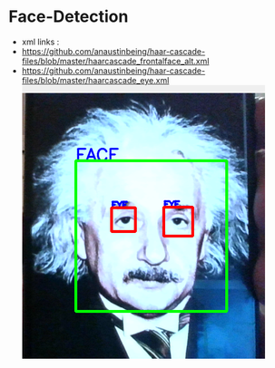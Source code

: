 # Face-Detection

* xml links :
* https://github.com/anaustinbeing/haar-cascade-files/blob/master/haarcascade_frontalface_alt.xml
* https://github.com/anaustinbeing/haar-cascade-files/blob/master/haarcascade_eye.xml
![Face Dtection image](face_detection.png)

